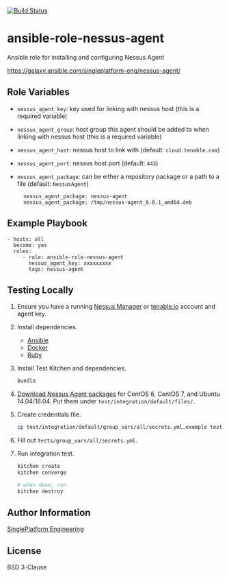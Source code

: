 [![Build Status](https://travis-ci.org/singleplatform-eng/ansible-role-nessus-agent.svg?branch=master)](https://travis-ci.org/singleplatform-eng/ansible-role-nessus-agent)

ansible-role-nessus-agent
=========

Ansible role for installing and configuring Nessus Agent

https://galaxy.ansible.com/singleplatform-eng/nessus-agent/

Role Variables
--------------

- `nessus_agent_key`: key used for linking with nessus host (this is a required variable)

- `nessus_agent_group`: host group this agent should be added to when linking with nessus host (this is a required variable)

- `nessus_agent_host`: nessus host to link with (default: `cloud.tenable.com`)

- `nessus_agent_port`: nessus host port (default: `443`)

- `nessus_agent_package`: can be either a repository package or a path to a file (default: `NessusAgent`)

        nessus_agent_package: nessus-agent
        nessus_agent_package: /tmp/nessus-agent_6.8.1_amd64.deb

Example Playbook
----------------

    - hosts: all
      become: yes
      roles:
         - role: ansible-role-nessus-agent
           nessus_agent_key: xxxxxxxxx
           tags: nessus-agent

Testing Locally
---------------

1. Ensure you have a running [Nessus Manager](https://www.tenable.com/products/nessus-vulnerability-scanner/nessus-manager) or [tenable.io](https://www.tenable.com/products/tenable-io) account and agent key.
1. Install dependencies.
    * [Ansible](https://docs.ansible.com/ansible/latest/intro_installation.html)
    * [Docker](https://www.docker.com/)
    * [Ruby](https://www.ruby-lang.org/)
1. Install Test Kitchen and dependencies.

    ```sh
    bundle
    ```

1. [Download Nessus Agent packages](https://www.tenable.com/products/nessus/agent-download) for CentOS 6, CentOS 7, and Ubuntu 14.04/16.04. Put them under `test/integration/default/files/`.
1. Create credentials file.

    ```sh
    cp test/integration/default/group_vars/all/secrets.yml.example test/integration/default/group_vars/all/secrets.yml
    ```

1. Fill out `tests/group_vars/all/secrets.yml`.
1. Run integration test.

    ```sh
    kitchen create
    kitchen converge

    # when done, run
    kitchen destroy
    ```

Author Information
------------------

[SinglePlatform Engineering](http://engineering.singleplatform.com/)

License
-------

BSD 3-Clause
